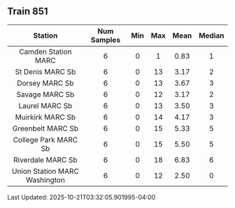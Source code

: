 ## Train 851

| Station | Num Samples | Min | Max | Mean | Median |
| :-----: | :---------: | :-: | :-: | :--: | :----: |
| Camden Station MARC | 6 | 0 | 1 | 0.83 | 1 |
| St Denis MARC Sb | 6 | 0 | 13 | 3.17 | 2 |
| Dorsey MARC Sb | 6 | 0 | 13 | 3.67 | 3 |
| Savage MARC Sb | 6 | 0 | 12 | 3.17 | 2 |
| Laurel MARC Sb | 6 | 0 | 13 | 3.50 | 3 |
| Muirkirk MARC Sb | 6 | 0 | 14 | 4.17 | 3 |
| Greenbelt MARC Sb | 6 | 0 | 15 | 5.33 | 5 |
| College Park MARC Sb | 6 | 0 | 15 | 5.50 | 5 |
| Riverdale MARC Sb | 6 | 0 | 18 | 6.83 | 6 |
| Union Station MARC Washington | 6 | 0 | 12 | 2.50 | 0 |


Last Updated: 2025-10-21T03:32:05.901995-04:00